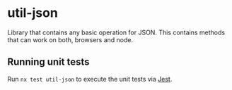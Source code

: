 # util-json

Library that contains any basic operation for JSON. 
This contains methods that can work on both, browsers and node.

## Running unit tests

Run `nx test util-json` to execute the unit tests via [Jest](https://jestjs.io).
